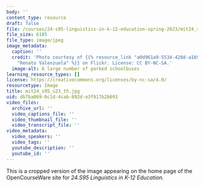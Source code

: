 ```yaml
---
body: ''
content_type: resource
draft: false
file: /courses/24-s95-linguistics-in-k-12-education-spring-2023/mit24_s95_s23_th.jpg
file_size: 6185
file_type: image/jpeg
image_metadata:
  caption: ''
  credit: 'Photo courtesy of {{% resource_link "a0d961a9-5534-420d-a169-8d1673597b34"
    "Renato Valenzuela" %}} on Flickr. License: CC BY-NC-SA.'
  image-alt: A large number of parked schoolbuses
learning_resource_types: []
license: https://creativecommons.org/licenses/by-nc-sa/4.0/
resourcetype: Image
title: mit24_s95_s23_th.jpg
uid: db7ba069-0c1d-4cab-892d-e3f917b2b093
video_files:
  archive_url: ''
  video_captions_file: ''
  video_thumbnail_file: ''
  video_transcript_file: ''
video_metadata:
  video_speakers: ''
  video_tags: ''
  youtube_description: ''
  youtube_id: ''
---
```

This is a cropped version of the image appearing on the home page of the OpenCourseWare site for *24.S95 Linguistics in K-12 Education.*